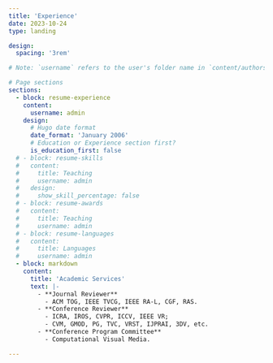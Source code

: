 ```yaml
---
title: 'Experience'
date: 2023-10-24
type: landing

design:
  spacing: '3rem'

# Note: `username` refers to the user's folder name in `content/authors/`

# Page sections
sections:
  - block: resume-experience
    content:
      username: admin
    design:
      # Hugo date format
      date_format: 'January 2006'
      # Education or Experience section first?
      is_education_first: false
  # - block: resume-skills
  #   content:
  #     title: Teaching
  #     username: admin
  #   design:
  #     show_skill_percentage: false
  # - block: resume-awards
  #   content:
  #     title: Teaching
  #     username: admin
  # - block: resume-languages
  #   content:
  #     title: Languages
  #     username: admin
  - block: markdown
    content:
      title: 'Academic Services'
      text: |-
        - **Journal Reviewer**
          - ACM TOG, IEEE TVCG, IEEE RA-L, CGF, RAS.
        - **Conference Reviewer**
          - ICRA, IROS, CVPR, ICCV, IEEE VR;
          - CVM, GMOD, PG, TVC, VRST, IJPRAI, 3DV, etc.
        - **Conference Program Committee**
          - Computational Visual Media.

---
```

